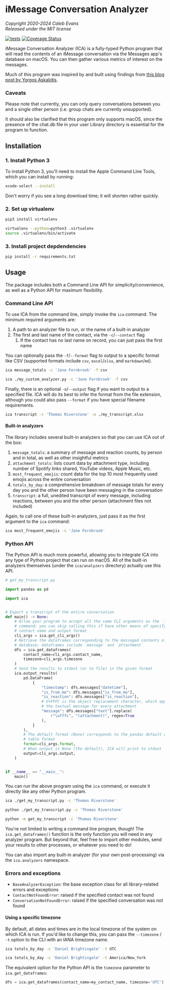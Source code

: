 # iMessage Conversation Analyzer

*Copyright 2020-2024 Caleb Evans*  
*Released under the MIT license*

[![tests](https://github.com/caleb531/imessage-conversation-analyzer/actions/workflows/tests.yml/badge.svg)](https://github.com/caleb531/imessage-conversation-analyzer/actions/workflows/tests.yml)
[![Coverage Status](https://coveralls.io/repos/caleb531/imessage-conversation-analyzer/badge.svg?branch=main)](https://coveralls.io/r/caleb531/imessage-conversation-analyzer?branch=main)

iMessage Conversation Analyzer (ICA) is a fully-typed Python program that will
read the contents of an iMessage conversation via the Messages app's database on
macOS. You can then gather various metrics of interest on the messages.

Much of this program was inspired by and built using findings from [this blog post by Yorgos Askalidis][blog-post].

[blog-post]: https://towardsdatascience.com/heres-how-you-can-access-your-entire-imessage-history-on-your-mac-f8878276c6e9

### Caveats

Please note that currently, you can only query conversations between you and a
single other person (i.e. group chats are currently unsupported).

It should also be clarified that this program only supports macOS, since the
presence of the chat.db file in your user Library directory is essential for the
program to function.

## Installation

### 1. Install Python 3

To install Python 3, you'll need to install the Apple Command Line Tools, which
you can install by running:

```sh
xcode-select --install
```

Don't worry if you see a long download time; it will shorten rather quickly.

### 2. Set up virtualenv

```sh
pip3 install virtualenv
```

```sh
virtualenv --python=python3 .virtualenv
source .virtualenv/bin/activate
```

### 3. Install project depdendencies

```sh
pip install -r requirements.txt
```

## Usage

The package includes both a Command Line API for simplicity/convenience, as well
as a Python API for maximum flexibility.

### Command Line API

To use ICA from the command line, simply invoke the `ica` command. The minimum required arguments are:

1. A path to an analyzer file to run, or the name of a built-in analyzer
2. The first and last name of the contact, via the `-c`/`--contact` flag
   1. If the contact has no last name on record, you can just pass the first
      name

You can optionally pass the `-f`/`--format` flag to output to a specific format
like CSV (supported formats include `csv`, `excel`/`xlsx`, and `markdown`/`md`).

```sh
ica message_totals -c 'Jane Fernbrook' -f csv
```

```sh
ica ./my_custom_analyzer.py -c 'Jane Fernbrook' -f csv
```

Finally, there is an optional `-o`/`--output` flag if you want to output to a
specified file. ICA will do its best to infer the format from the file
extension, although you could also pass `--format` if you have special filename
requirements.

```sh
ica transcript -c 'Thomas Riverstone' -o ./my_transcript.xlsx
```

#### Built-in analyzers

The library includes several built-in analyzers so that you can use ICA out of
the box:

1. `message_totals`: a summary of message and reaction counts, by person and in
   total, as well as other insightful metrics
2. `attachment_totals`: lists count data by attachment type, including
   number of Spotify links shared, YouTube videos, Apple Music, etc.
3. `most_frequent_emojis`: count data for the top 10 most frequently used emojis
   across the entire conversation
4. `totals_by_day`: a comprehensive breakdown of message totals for every day
   you and the other person have been messaging in the conversation
5. `transcript`: a full, unedited transcript of every message, including
   reactions, between you and the other person (attachment files not included)

Again, to call one of these built-in analyzers, just pass it as the first
argument to the `ica` command:

```sh
ica most_frequent_emojis -c 'Jane Fernbrook'
```

### Python API

The Python API is much more powerful, allowing you to integrate ICA into any
type of Python project that can run on macOS. All of the built-in analyzers
themselves (under the `ica/analyzers` directory) actually use this API.

```python
# get_my_transcript.py

import pandas as pd

import ica


# Export a transcript of the entire conversation
def main() -> None:
    # Allow your program to accept all the same CLI arguments as the `ica`
    # command; you can skip calling this if have other means of specifying the
    # contact name and output format
    cli_args = ica.get_cli_args()
    # Retrieve the dataframes corresponding to the massaged contents of the
    # database; dataframes include `message` and `attachment`
    dfs = ica.get_dataframes(
        contact_name=cli_args.contact_name,
        timezone=cli_args.timezone
    )
    # Send the results to stdout (or to file) in the given format
    ica.output_results(
        pd.DataFrame(
            {
                "timestamp": dfs.messages["datetime"],
                "is_from_me": dfs.messages["is_from_me"],
                "is_reaction": dfs.messages["is_reaction"],
                # U+FFFC is the object replacement character, which appears as
                # the textual message for every attachment
                "message": dfs.messages["text"].replace(
                    r"\ufffc", "(attachment)", regex=True
                ),
            }
        ),
        # The default format (None) corresponds to the pandas default dataframe
        # table format
        format=cli_args.format,
        # When output is None (the default), ICA will print to stdout
        output=cli_args.output,
    )


if __name__ == "__main__":
    main()
```

You can run the above program using the `ica` command, or execute it directly
like any other Python program.

```sh
ica ./get_my_transcript.py -c 'Thomas Riverstone'
```

```sh
python ./get_my_transcript.py -c 'Thomas Riverstone'
```

```sh
python -m get_my_transcript -c 'Thomas Riverstone'
```

You're not limited to writing a command line program, though! The
`ica.get_dataframes()` function is the only function you will need in any
analyzer program. But beyond that, feel free to import other modules, send your
results to other processes, or whatever you need to do!

You can also import any built-in analyzer (for your own post-processing) via the
`ica.analyzers` namespace.

### Errors and exceptions

- `BaseAnalyzerException`: the base exception class for all library-related
  errors and exceptions
- `ContactNotFoundError`: raised if the specified contact was not found
- `ConversationNotFoundError`: raised if the specified conversation was not
  found

#### Using a specific timezone

By default, all dates and times are in the local timezone of the system on which
ICA is run. If you'd like to change this, you can pass the `--timezone` / `-t`
option to the CLI with an IANA timezone name.

```sh
ica totals_by_day -c 'Daniel Brightingale' -t UTC
```

```sh
ica totals_by_day -c 'Daniel Brightingale' -t America/New_York
```

The equivalent option for the Python API is the `timezone` parameter to
`ica.get_dataframes`:

```python
dfs = ica.get_dataframes(contact_name=my_contact_name, timezone='UTC')
```
